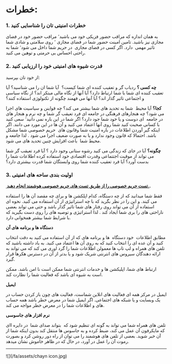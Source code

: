 # خطرات:




### 1. خطرات امنیتی تان را شناسایی کنید


به همان اندازه که مراقب حضور فزیکی خود می باشید٬ مراقب حضور خود در فضای مجازی نیز باشید. تامین امینت حضور شما در فضای مجازی ٬ روی سلامتی و شادی شما تاثیر مهمی  دارد. اگر کسی در فضای مجازی  در حریم شما داخل می شود٬ شما به راحتی احساس بی حرمتی و توهین می کنید.






### 2. قدرت شیوه های امنیتی خود را ارزیابی کنید



از خود تان بپرسید:


**چه کسی ؟** ردیاب گر و تعقیب کننده ای شما کیست؟  آیا شما ان را می شناسید؟ آیا تعقیب کننده ای شما با شما ارتباط دارد؟ آیا آنها از نگاه مالی مبتکر اند؟ از نگاه سیاسی و اجتماعی تاثیر گذار اند؟ آیا آنها می فهمند چگونه از تکنولوژی استفاده کنند؟

**کجا؟** آیا محیط  شما به تحدید های شما بیشتر می کند؟ چه قواینن و سیاسیت های اجرا می شود؟ چه هنجارهای فرهنگی در جامعه ای فرد تعیقب گر شما و چه نرم و هنجار های در جامعه  ای دوست و یا خود شما جود دارد؟
اگر شما در این باره نمی دانید٬ سعی کنید با کسانی صحبت کنید شما روی آنها اعتماد می کنید و آن ها در این مورد می دانند. اگر اینکه گیر آوردن اطلاعات در باره امنیت شما وقانون های  حریم خصوصی شما مشکل باشد. احتمالا که قانون وجود ندارد و یا به صورت ضعیف اجرا می شود . لذا جامعه و محیط شما  باعث افزایش چنین تحدید های می شود.



**چگونه؟** آیا در جای که زندگی می کنید رشوه ستانی وجود دارد ؟ آیا فرد تعیقب گر شما می تواند از موقیت اجتتماعی وقدرت اقتصادی خود استفاده کرده اطلاعات شما را بدست آورد؟ آیا فرد تعقیب کننده شما روی وابستگان شما قدرت بیشتری دارد؟



### 3. اولیت بندی ساحه های امنیتی



**[ تست حریم خصوصی را از طریق تست های حریم خصوصی هوشمند انجام دهید.](http://smartprivacy.tumblr.com/privacynow).**


فقط شما میدانید که از چه دستگاه، کدام اپلکشن ها و برای چه مقصد آن ها را استفاده می کیند. و این را در نظر بگرید که با چه استراتیژی از آن استفاده می کنید. نحوه ای استفاده از آن می تواند روی رفتار های شما تاثیر گذار باشد و حتی می تواند بعضی ناراحتی های را بری شما ایجاد کند . لذا استراتیژی و توصیه های را روی دست بگیرید که با شرایط شما بیشتر همخوانی دارد.


**دستگاه ها و برنامه های آن**

مطابق اطلاعات  خود دستگاه  ها و برنامه های که از آن استفاده می کنید به دقت انتخاب کنید و آن عده ای را انتخاب کنید که به روی آن ها اعتماد می کنید. به یاد داشته باشید که تلفن های همراه و لپ تاپ ها معمولن اطلاعات شما را گرد اوری می کند که می تواند به ارائه دهندگان سیروس های انترنتی شریک شود و یا بدتر از آن در دسترس هکرها قرار گیرد.

ارتباط های شما، اپلیکشن ها و خدمات انترنتی شما ممکن است نا امن باشد. ممکن است به شیوه ای باشد که فعالیت شما را نظارت کند.


**ایمیل**

ایمیل در مرکز همه ای فعالیت های انلاین شماست، فعالیت های چون باز کردن حساب در یک وبسایت و یا شبکه های اجتماعی. اگر ایمیل شما در معرض خطر باشد همه حساب های و اطلاعات شما را در معرض خطر مواجه می کند.


**نرم افزار های جاسوسی**

تلفن های همراه شما می تواند به گونه ای تنظیم شود که  بتواند صدای شما  در دایره اای که مایکرفون آن عمل می کند، ضبط کرده و به جاسوس ها منتقل کند بدون اینکه شما از آن خبر شوید. بعضی از تلفن های هوشمند را می توان از راه دور روشن کرد و بصورت رموت آن را عمل در آورد، در حال که در ظاهر خاموش نشان میدهد.



---

![](/fa/assets/chayn icon.jpg)

